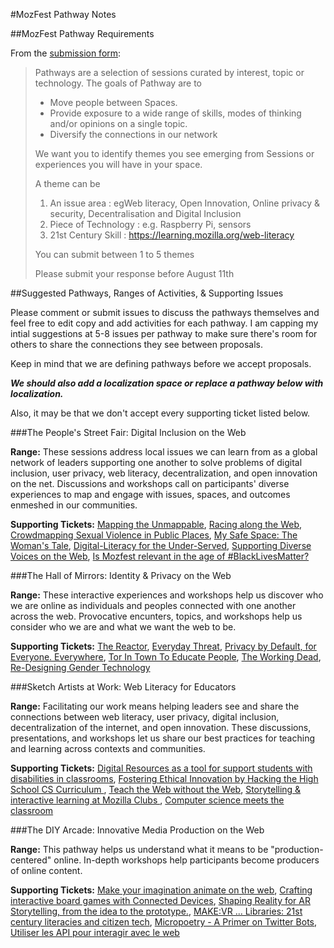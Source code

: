 #MozFest Pathway Notes

##MozFest Pathway Requirements

From the [submission form](https://docs.google.com/a/mozillafoundation.org/forms/d/e/1FAIpQLSe4hzhFS34DoYC-wXmruVQa5GycQ6lSB18e0ueXgZxdf6A-bA/viewform):

>Pathways are a selection of sessions curated by interest, topic or technology.
>The goals of Pathway are to
>
>- Move people between Spaces.
>- Provide exposure to a wide range of skills, modes of thinking and/or opinions on a single topic.
>- Diversify the connections in our network
>
>We want you to identify themes you see emerging from Sessions or experiences you will have in your space.
>
>A theme can be
>
>1. An issue area : egWeb literacy, Open Innovation, Online privacy & security, Decentralisation and Digital Inclusion
>2. Piece of Technology : e.g. Raspberry Pi, sensors
>3. 21st Century Skill : https://learning.mozilla.org/web-literacy
>
>You can submit between 1 to 5 themes
>
>Please submit your response before August 11th

##Suggested Pathways, Ranges of Activities, & Supporting Issues

Please comment or submit issues to discuss the pathways themselves and feel free to edit copy and add activities for each pathway. I am capping my intial suggestions at 5-8 issues per pathway to make sure there's room for others to share the connections they see between proposals.

Keep in mind that we are defining pathways before we accept proposals. 

***We should also add a localization space or replace a pathway below with localization.***

Also, it may be that we don't accept every supporting ticket listed below.


###The People's Street Fair: Digital Inclusion on the Web

**Range:** These sessions address local issues we can learn from as a global network of leaders supporting one another to solve problems of digital inclusion, user privacy, web literacy, decentralization, and open innovation on the net. Discussions and workshops call on participants' diverse experiences to map and engage with issues, spaces, and outcomes enmeshed in our communities.

**Supporting Tickets:** [Mapping the Unmappable](https://github.com/MozillaFoundation/mozfest-program-2016/issues/21), [Racing along the Web](https://github.com/MozillaFoundation/mozfest-program-2016/issues/57), [Crowdmapping Sexual Violence in Public Places](https://github.com/MozillaFoundation/mozfest-program-2016/issues/98), [My Safe Space: The Woman's Tale](https://github.com/MozillaFoundation/mozfest-program-2016/issues/201), [Digital-Literacy for the Under-Served](https://github.com/MozillaFoundation/mozfest-program-2016/issues/229), [Supporting Diverse Voices on the Web](https://github.com/MozillaFoundation/mozfest-program-2016/issues/246), [Is Mozfest relevant in the age of #BlackLivesMatter?](https://github.com/MozillaFoundation/mozfest-program-2016/issues/210)


###The Hall of Mirrors: Identity & Privacy on the Web

**Range:** These interactive experiences and workshops help us discover who we are online as individuals and peoples connected with one another across the web. Provocative encunters, topics, and workshops help us consider who we are and what we want the web to be.

**Supporting Tickets:** [The Reactor](https://github.com/MozillaFoundation/mozfest-program-2016/issues/18), [Everyday Threat](https://github.com/MozillaFoundation/mozfest-program-2016/issues/19), [Privacy by Default, for Everyone. Everywhere](https://github.com/MozillaFoundation/mozfest-program-2016/issues/22), [Tor In Town To Educate People](https://github.com/MozillaFoundation/mozfest-program-2016/issues/124), [The Working Dead](https://github.com/MozillaFoundation/mozfest-program-2016/issues/161), [Re-Designing Gender Technology](https://github.com/MozillaFoundation/mozfest-program-2016/issues/211)

###Sketch Artists at Work: Web Literacy for Educators

**Range:** Facilitating our work means helping leaders see and share the connections between web literacy, user privacy, digital inclusion, decentralization of the internet, and open innovation. These discussions, presentations, and workshops let us share our best practices for teaching and learning across contexts and communities.

**Supporting Tickets:** [Digital Resources as a tool for support students with disabilities in classrooms](https://github.com/MozillaFoundation/mozfest-program-2016/issues/39), [Fostering Ethical Innovation by Hacking the High School CS Curriculum ](https://github.com/MozillaFoundation/mozfest-program-2016/issues/152), [Teach the Web without the Web](https://github.com/MozillaFoundation/mozfest-program-2016/issues/189), [Storytelling & interactive learning at Mozilla Clubs ](https://github.com/MozillaFoundation/mozfest-program-2016/issues/308), [Computer science meets the classroom](https://github.com/MozillaFoundation/mozfest-program-2016/issues/341)

###The DIY Arcade: Innovative Media Production on the Web

**Range:** This pathway helps us understand what it means to be "production-centered" online. In-depth workshops help participants become producers of online content.

**Supporting Tickets:** [Make your imagination animate on the web](https://github.com/MozillaFoundation/mozfest-program-2016/issues/116), [Crafting interactive board games with Connected Devices](https://github.com/MozillaFoundation/mozfest-program-2016/issues/156), [Shaping Reality for AR Storytelling, from the idea to the prototype.](https://github.com/MozillaFoundation/mozfest-program-2016/issues/198), [MAKE:VR ... Libraries: 21st century literacies and citizen tech](https://github.com/MozillaFoundation/mozfest-program-2016/issues/206), [Micropoetry - A Primer on Twitter Bots](https://github.com/MozillaFoundation/mozfest-program-2016/issues/239), [Utiliser les API pour interagir avec le web](https://github.com/MozillaFoundation/mozfest-program-2016/issues/292)
